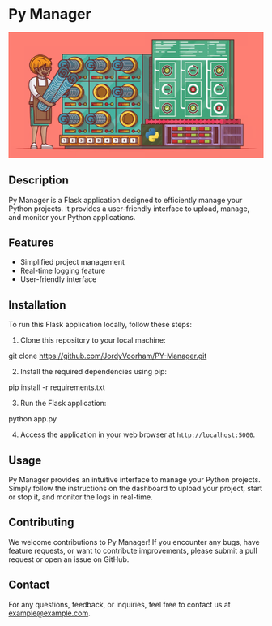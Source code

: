 # Py Manager

![Blueprint Machine](https://github.com/JordyVoorham/py-manager/blob/main/static/img/Blueprint_machine.png)

## Description

Py Manager is a Flask application designed to efficiently manage your Python projects. It provides a user-friendly interface to upload, manage, and monitor your Python applications.

## Features

- Simplified project management
- Real-time logging feature
- User-friendly interface

## Installation

To run this Flask application locally, follow these steps:

1. Clone this repository to your local machine:

git clone https://github.com/JordyVoorham/PY-Manager.git

2. Install the required dependencies using pip:

pip install -r requirements.txt

3. Run the Flask application:

python app.py


4. Access the application in your web browser at `http://localhost:5000`.

## Usage

Py Manager provides an intuitive interface to manage your Python projects. Simply follow the instructions on the dashboard to upload your project, start or stop it, and monitor the logs in real-time.

## Contributing

We welcome contributions to Py Manager! If you encounter any bugs, have feature requests, or want to contribute improvements, please submit a pull request or open an issue on GitHub.

## Contact

For any questions, feedback, or inquiries, feel free to contact us at [example@example.com](mailto:example@example.com).
